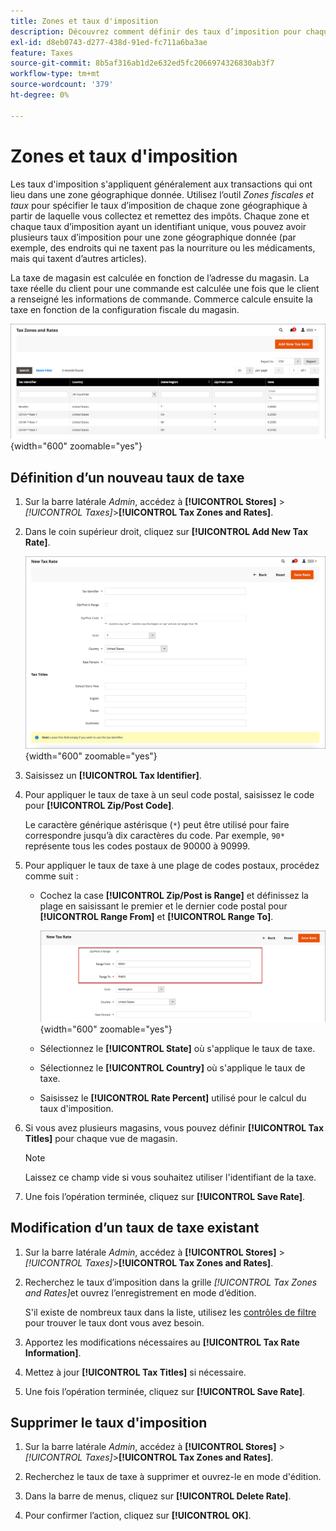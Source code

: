 ```yaml
---
title: Zones et taux d'imposition
description: Découvrez comment définir des taux d’imposition pour chaque zone géographique où vous collectez et remettez des impôts.
exl-id: d8eb0743-d277-438d-91ed-fc711a6ba3ae
feature: Taxes
source-git-commit: 8b5af316ab1d2e632ed5fc2066974326830ab3f7
workflow-type: tm+mt
source-wordcount: '379'
ht-degree: 0%

---
```


# Zones et taux d&#39;imposition

Les taux d&#39;imposition s&#39;appliquent généralement aux transactions qui ont lieu dans une zone géographique donnée. Utilisez l’outil _Zones fiscales et taux_ pour spécifier le taux d’imposition de chaque zone géographique à partir de laquelle vous collectez et remettez des impôts. Chaque zone et chaque taux d’imposition ayant un identifiant unique, vous pouvez avoir plusieurs taux d’imposition pour une zone géographique donnée (par exemple, des endroits qui ne taxent pas la nourriture ou les médicaments, mais qui taxent d’autres articles).

La taxe de magasin est calculée en fonction de l’adresse du magasin. La taxe réelle du client pour une commande est calculée une fois que le client a renseigné les informations de commande. Commerce calcule ensuite la taxe en fonction de la configuration fiscale du magasin.

![Zones et taux de taxe](./assets/tax-zones-rates.png){width="600" zoomable="yes"}

## Définition d’un nouveau taux de taxe

1. Sur la barre latérale _Admin_, accédez à **[!UICONTROL Stores]** > _[!UICONTROL Taxes]_>**[!UICONTROL Tax Zones and Rates]**.

1. Dans le coin supérieur droit, cliquez sur **[!UICONTROL Add New Tax Rate]**.

   ![Nouveau taux d’imposition](./assets/tax-rate-new.png){width="600" zoomable="yes"}

1. Saisissez un **[!UICONTROL Tax Identifier]**.

1. Pour appliquer le taux de taxe à un seul code postal, saisissez le code pour **[!UICONTROL Zip/Post Code]**.

   Le caractère générique astérisque (`*`) peut être utilisé pour faire correspondre jusqu’à dix caractères du code. Par exemple, `90*` représente tous les codes postaux de 90000 à 90999.

1. Pour appliquer le taux de taxe à une plage de codes postaux, procédez comme suit :

   - Cochez la case **[!UICONTROL Zip/Post is Range]** et définissez la plage en saisissant le premier et le dernier code postal pour **[!UICONTROL Range From]** et **[!UICONTROL Range To]**.

     ![ZIP/Post est Range](./assets/tax-rate-new-zip-post-range.png){width="600" zoomable="yes"}

   - Sélectionnez le **[!UICONTROL State]** où s&#39;applique le taux de taxe.

   - Sélectionnez le **[!UICONTROL Country]** où s&#39;applique le taux de taxe.

   - Saisissez le **[!UICONTROL Rate Percent]** utilisé pour le calcul du taux d&#39;imposition.

1. Si vous avez plusieurs magasins, vous pouvez définir **[!UICONTROL Tax Titles]** pour chaque vue de magasin.

   >[!NOTE]
   >
   >Laissez ce champ vide si vous souhaitez utiliser l&#39;identifiant de la taxe.

1. Une fois l’opération terminée, cliquez sur **[!UICONTROL Save Rate]**.

## Modification d’un taux de taxe existant

1. Sur la barre latérale _Admin_, accédez à **[!UICONTROL Stores]** > _[!UICONTROL Taxes]_>**[!UICONTROL Tax Zones and Rates]**.

1. Recherchez le taux d’imposition dans la grille _[!UICONTROL Tax Zones and Rates]_&#x200B;et ouvrez l’enregistrement en mode d’édition.

   S&#39;il existe de nombreux taux dans la liste, utilisez les [contrôles de filtre](../getting-started/admin-grid-controls.md) pour trouver le taux dont vous avez besoin.

1. Apportez les modifications nécessaires au **[!UICONTROL Tax Rate Information]**.

1. Mettez à jour **[!UICONTROL Tax Titles]** si nécessaire.

1. Une fois l’opération terminée, cliquez sur **[!UICONTROL Save Rate]**.

## Supprimer le taux d&#39;imposition

1. Sur la barre latérale _Admin_, accédez à **[!UICONTROL Stores]** > _[!UICONTROL Taxes]_>**[!UICONTROL Tax Zones and Rates]**.

1. Recherchez le taux de taxe à supprimer et ouvrez-le en mode d&#39;édition.

1. Dans la barre de menus, cliquez sur **[!UICONTROL Delete Rate]**.

1. Pour confirmer l’action, cliquez sur **[!UICONTROL OK]**.

